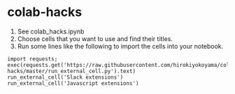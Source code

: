 # colab-hacks

1. See colab_hacks.ipynb
1. Choose cells that you want to use and find their titles.
1. Run some lines like the following to import the cells into your notebook.

```
import requests; exec(requests.get('https://raw.githubusercontent.com/hirokiyokoyama/colab-hacks/master/run_external_cell.py').text)
run_external_cell('Slack extensions')
run_external_cell('Javascript extensions')
```
